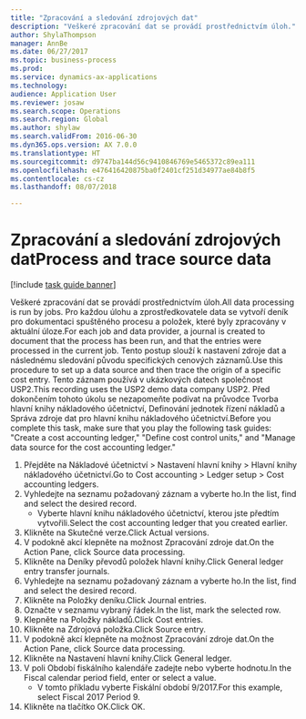 ```yaml
--- 
title: "Zpracování a sledování zdrojových dat"
description: "Veškeré zpracování dat se provádí prostřednictvím úloh."
author: ShylaThompson
manager: AnnBe
ms.date: 06/27/2017
ms.topic: business-process
ms.prod: 
ms.service: dynamics-ax-applications
ms.technology: 
audience: Application User
ms.reviewer: josaw
ms.search.scope: Operations
ms.search.region: Global
ms.author: shylaw
ms.search.validFrom: 2016-06-30
ms.dyn365.ops.version: AX 7.0.0
ms.translationtype: HT
ms.sourcegitcommit: d9747ba144d56c9410846769e5465372c89ea111
ms.openlocfilehash: e476416420875ba0f2401cf251d34977ae84b8f5
ms.contentlocale: cs-cz
ms.lasthandoff: 08/07/2018

---
```

# <a name="process-and-trace-source-data"></a><span data-ttu-id="09fd1-103">Zpracování a sledování zdrojových dat</span><span class="sxs-lookup"><span data-stu-id="09fd1-103">Process and trace source data</span></span>

[!include [task guide banner](../../includes/task-guide-banner.md)]

<span data-ttu-id="09fd1-104">Veškeré zpracování dat se provádí prostřednictvím úloh.</span><span class="sxs-lookup"><span data-stu-id="09fd1-104">All data processing is run by jobs.</span></span> <span data-ttu-id="09fd1-105">Pro každou úlohu a zprostředkovatele data se vytvoří deník pro dokumentaci spuštěného procesu a položek, které byly zpracovány v aktuální úloze.</span><span class="sxs-lookup"><span data-stu-id="09fd1-105">For each job and data provider, a journal is created to document that the process has been run, and that the entries were processed in the current job.</span></span> <span data-ttu-id="09fd1-106">Tento postup slouží k nastavení zdroje dat a následnému sledování původu specifických cenových záznamů.</span><span class="sxs-lookup"><span data-stu-id="09fd1-106">Use this procedure to set up a data source and then  trace the origin of a specific cost entry.</span></span> <span data-ttu-id="09fd1-107">Tento záznam používá v ukázkových datech společnost USP2.</span><span class="sxs-lookup"><span data-stu-id="09fd1-107">This recording uses the USP2 demo data company USP2.</span></span> <span data-ttu-id="09fd1-108">Před dokončením tohoto úkolu se nezapomeňte podívat na průvodce Tvorba hlavní knihy nákladového účetnictví, Definování jednotek řízení nákladů a Správa zdroje dat pro hlavní knihu nákladového účetnictví.</span><span class="sxs-lookup"><span data-stu-id="09fd1-108">Before you complete this task, make sure that you play the following task guides: "Create a cost accounting ledger," "Define cost control units," and "Manage data source for the cost accounting ledger."</span></span>

1. <span data-ttu-id="09fd1-109">Přejděte na Nákladové účetnictví > Nastavení hlavní knihy > Hlavní knihy nákladového účetnictví.</span><span class="sxs-lookup"><span data-stu-id="09fd1-109">Go to Cost accounting > Ledger setup > Cost accounting ledgers.</span></span>
2. <span data-ttu-id="09fd1-110">Vyhledejte na seznamu požadovaný záznam a vyberte ho.</span><span class="sxs-lookup"><span data-stu-id="09fd1-110">In the list, find and select the desired record.</span></span>
    * <span data-ttu-id="09fd1-111">Vyberte hlavní knihu nákladového účetnictví, kterou jste předtím vytvořili.</span><span class="sxs-lookup"><span data-stu-id="09fd1-111">Select the cost accounting ledger that you created earlier.</span></span>  
3. <span data-ttu-id="09fd1-112">Klikněte na Skutečné verze.</span><span class="sxs-lookup"><span data-stu-id="09fd1-112">Click Actual versions.</span></span>
4. <span data-ttu-id="09fd1-113">V podokně akcí klepněte na možnost Zpracování zdroje dat.</span><span class="sxs-lookup"><span data-stu-id="09fd1-113">On the Action Pane, click Source data processing.</span></span>
5. <span data-ttu-id="09fd1-114">Klikněte na Deníky převodů položek hlavní knihy.</span><span class="sxs-lookup"><span data-stu-id="09fd1-114">Click General ledger entry transfer journals.</span></span>
6. <span data-ttu-id="09fd1-115">Vyhledejte na seznamu požadovaný záznam a vyberte ho.</span><span class="sxs-lookup"><span data-stu-id="09fd1-115">In the list, find and select the desired record.</span></span>
7. <span data-ttu-id="09fd1-116">Klikněte na Položky deníku.</span><span class="sxs-lookup"><span data-stu-id="09fd1-116">Click Journal entries.</span></span>
8. <span data-ttu-id="09fd1-117">Označte v seznamu vybraný řádek.</span><span class="sxs-lookup"><span data-stu-id="09fd1-117">In the list, mark the selected row.</span></span>
9. <span data-ttu-id="09fd1-118">Klepněte na Položky nákladů.</span><span class="sxs-lookup"><span data-stu-id="09fd1-118">Click Cost entries.</span></span>
10. <span data-ttu-id="09fd1-119">Klikněte na Zdrojová položka.</span><span class="sxs-lookup"><span data-stu-id="09fd1-119">Click Source entry.</span></span>
11. <span data-ttu-id="09fd1-120">V podokně akcí klepněte na možnost Zpracování zdroje dat.</span><span class="sxs-lookup"><span data-stu-id="09fd1-120">On the Action Pane, click Source data processing.</span></span>
12. <span data-ttu-id="09fd1-121">Klikněte na Nastavení hlavní knihy.</span><span class="sxs-lookup"><span data-stu-id="09fd1-121">Click General ledger.</span></span>
13. <span data-ttu-id="09fd1-122">V poli Období fiskálního kalendáře zadejte nebo vyberte hodnotu.</span><span class="sxs-lookup"><span data-stu-id="09fd1-122">In the Fiscal calendar period field, enter or select a value.</span></span>
    * <span data-ttu-id="09fd1-123">V tomto příkladu vyberte Fiskální období 9/2017.</span><span class="sxs-lookup"><span data-stu-id="09fd1-123">For this example, select Fiscal 2017 Period 9.</span></span>  
14. <span data-ttu-id="09fd1-124">Klikněte na tlačítko OK.</span><span class="sxs-lookup"><span data-stu-id="09fd1-124">Click OK.</span></span>



